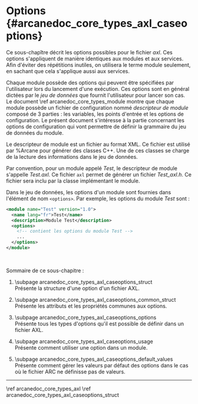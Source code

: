 # Options {#arcanedoc_core_types_axl_caseoptions}

Ce sous-chapître décrit les options possibles pour le fichier *axl*. Ces options
s'appliquent de manière identiques aux modules et aux services. Afin
d'éviter des répétitions inutiles, on utilisera le terme module
seulement, en sachant que cela s'applique aussi aux services.

Chaque module possède des options qui peuvent être spécifiées
par l'utilisateur lors du lancement d'une exécution. Ces options sont en
général dictées par le *jeu de données* que fournit
l'utilisateur pour lancer son cas. Le document \ref arcanedoc_core_types_module 
montre que chaque module possède un fichier de configuration nommé
*descripteur de module* composé de 3 parties : 
les variables, les points d'entrée et les options de configuration.
Le présent document s'intéresse à la partie concernant les
options de configuration qui vont permettre de définir la grammaire
du jeu de données du module.

Le descripteur de module est un fichier au format XML. Ce fichier 
est utilisé par %Arcane pour générer des classes C++. Une de ces
classes se charge de la lecture des informations dans le jeu
de données.

Par convention, pour un module appelé *Test*, le descripteur
de module s'appelle *Test.axl*. Ce fichier `axl` permet de générer un fichier
*Test_axl.h*. Ce fichier sera inclu par la classe implémentant le module.

Dans le jeu de données, les options d'un module sont fournies
dans l'élément de nom `<options>`. Par exemple, les options
du module *Test* sont :

```xml
<module name="Test" version="1.0">
  <name lang="fr">Test</name>
  <description>Module Test</description>
  <options>
    <!-- contient les options du module Test -->
    ...
  </options>
</module>
```

<br>

Sommaire de ce sous-chapitre :

1. \subpage arcanedoc_core_types_axl_caseoptions_struct <br>
  Présente la structure d'une option d'un fichier AXL.

2. \subpage arcanedoc_core_types_axl_caseoptions_common_struct <br>
  Présente les attributs et les propriétés communes aux options.

3. \subpage arcanedoc_core_types_axl_caseoptions_options <br>
  Présente tous les types d'options qu'il est possible de définir dans un fichier AXL.

4. \subpage arcanedoc_core_types_axl_caseoptions_usage <br>
  Présente comment utiliser une option dans un module.

5. \subpage arcanedoc_core_types_axl_caseoptions_default_values <br>
  Présente comment gérer les valeurs par défaut des options dans le cas où
  le fichier ARC ne définisse pas de valeurs.




____

<div class="section_buttons">
<span class="back_section_button">
\ref arcanedoc_core_types_axl
</span>
<span class="next_section_button">
\ref arcanedoc_core_types_axl_caseoptions_struct
</span>
</div>